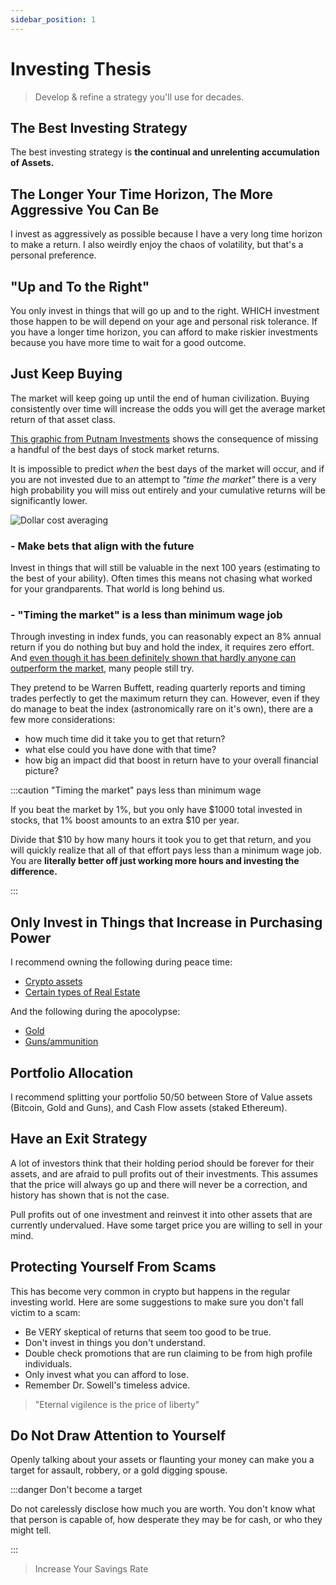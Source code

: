 ```yaml
---
sidebar_position: 1
---
```


# Investing Thesis

>Develop & refine a strategy you'll use for decades.

## The Best Investing Strategy

The best investing strategy is **the continual and unrelenting accumulation of Assets.**

## The Longer Your Time Horizon, The More Aggressive You Can Be

I invest as aggressively as possible because I have a very long time horizon to make a return. I also weirdly enjoy the chaos of volatility, but that's a personal preference.

## "Up and To the Right"

You only invest in things that will go up and to the right. WHICH investment those happen to be will depend on your age and personal risk tolerance. If you have a longer time horizon, you can afford to make riskier investments because you have more time to wait for a good outcome.

## Just Keep Buying

The market will keep going up until the end of human civilization. Buying consistently over time will increase the odds you will get the average market return of that asset class.

[This graphic from Putnam Investments](https://www.putnam.com/literature/pdf/II508-ec7166a52bb89b4621f3d2525199b64b.pdf) shows the consequence of missing a handful of the best days of stock market returns. 

It is impossible to predict *when* the best days of the market will occur, and if you are not invested due to an attempt to *"time the market"* there is a very high probability you will miss out entirely and your cumulative returns will be significantly lower.

![Dollar cost averaging](/img/dollar-cost-average.svg)

### - Make bets that align with the future

Invest in things that will still be valuable in the next 100 years (estimating to the best of your ability). Often times this means not chasing what worked for your grandparents. That world is long behind us.

### - "Timing the market" is a less than minimum wage job

Through investing in index funds, you can reasonably expect an 8% annual return if you do nothing but buy and hold the index, it requires zero effort. And [even though it has been definitely shown that hardly anyone can outperform the market](https://www.investopedia.com/ask/answers/12/beating-the-market.asp), many people still try. 

They pretend to be Warren Buffett, reading quarterly reports and timing trades perfectly to get the maximum return they can. However, even if they do manage to beat the index (astronomically rare on it's own), there are a few more considerations:
- how much time did it take you to get that return? 
- what else could you have done with that time? 
- how big an impact did that boost in return have to your overall financial picture?

:::caution "Timing the market" pays less than minimum wage

If you beat the market by 1%, but you only have $1000 total invested in stocks, that 1% boost amounts to an extra $10 per year. 

Divide that $10 by how many hours it took you to get that return, and you will quickly realize that all of that effort pays less than a minimum wage job. You are **literally better off just working more hours and investing the difference.**

:::

## Only Invest in Things that Increase in Purchasing Power

I recommend owning the following during peace time:
- [Crypto assets](cryptocurrency.md)
- [Certain types of Real Estate](real-estate.md)

And the following during the apocolypse:
- [Gold](gold.md)
- [Guns/ammunition](guns.md)

## Portfolio Allocation

I recommend splitting your portfolio 50/50 between Store of Value assets (Bitcoin, Gold and Guns), and Cash Flow assets (staked Ethereum).

## Have an Exit Strategy

A lot of investors think that their holding period should be forever for their assets, and are afraid to pull profits out of their investments. This assumes that the price will always go up and there will never be a correction, and history has shown that is not the case.

Pull profits out of one investment and reinvest it into other assets that are currently undervalued. Have some target price you are willing to sell in your mind.

## Protecting Yourself From Scams

This has become very common in crypto but happens in the regular investing world. Here are some suggestions to make sure you don't fall victim to a scam:
- Be VERY skeptical of returns that seem too good to be true.
- Don't invest in things you don't understand.
- Double check promotions that are run claiming to be from high profile individuals.
- Only invest what you can afford to lose.
- Remember Dr. Sowell's timeless advice.
>"Eternal vigilence is the price of liberty"

## Do Not Draw Attention to Yourself

Openly talking about your assets or flaunting your money can make you a target for assault, robbery, or a gold digging spouse. 

:::danger Don't become a target

Do not carelessly disclose how much you are worth. You don't know what that person is capable of, how desperate they may be for cash, or who they might tell.

:::

>Increase Your Savings Rate